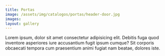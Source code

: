 ```yaml
---
title: Portas
image: /assets/img/catalogos/portas/header-door.jpg
images:
layout: gallery
---
```



Lorem ipsum, dolor sit amet consectetur adipisicing elit. Debitis fuga quod inventore asperiores iure accusantium fugit ipsum cumque? Sit corporis obcaecati tempora cum praesentium animi fugiat nam beatae, dolores iste.